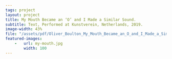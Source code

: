 ```yaml
---
tags: project
layout: project
title: My Mouth Became an ‘O’ and I Made a Similar Sound.
subtitle: Text, Performed at Kunstverein, Netherlands, 2019.
image-width: 43%
file: "/assets/pdf/Oliver_Boulton_My_Mouth_Became_an_O_and_I_Made_a_Similar_Sound.pdf"
featured-images: 
    -   url: my-mouth.jpg
        width: 100
---
```


